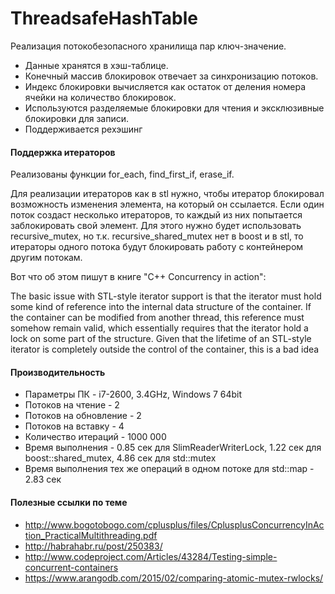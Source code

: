 ﻿# ThreadsafeHashTable
Реализация потокобезопасного хранилища пар ключ-значение.
- Данные хранятся в хэш-таблице. 
- Конечный массив блокировок отвечает за синхронизацию потоков.
- Индекс блокировки вычисляется как остаток от деления номера ячейки на количество блокировок.
- Используются разделяемые блокировки для чтения и эксклюзивные блокировки для записи.
- Поддерживается рехэшинг

#### Поддержка итераторов
Реализованы функции for_each, find_first_if, erase_if.

Для реализации итераторов как в stl нужно, чтобы итератор блокировал возможность изменения элемента, на который он ссылается. Если один поток создаст несколько итераторов, то каждый из них попытается заблокировать свой элемент. Для этого нужно будет использовать recursive_mutex, но т.к. recursive_shared_mutex нет в boost и в stl, то итераторы одного потока будут блокировать работу с контейнером другим потокам.

Вот что об этом пишут в книге "C++ Concurrency in action":

The basic issue with
STL-style iterator support is that the iterator must hold some kind of reference into
the internal data structure of the container. If the container can be modified from
another thread, this reference must somehow remain valid, which essentially
requires that the iterator hold a lock on some part of the structure. Given that the
lifetime of an STL-style iterator is completely outside the control of the container,
this is a bad idea
#### Производительность
- Параметры ПК - i7-2600, 3.4GHz, Windows 7 64bit
- Потоков на чтение - 2
- Потоков на обновление - 2
- Потоков на вставку - 4
- Количество итераций - 1000 000
- Время выполнения - 0.85 сек для SlimReaderWriterLock, 1.22 сек для boost::shared_mutex, 4.86 сек для std::mutex
- Время выполнения тех же операций в одном потоке для std::map - 2.83 сек

#### Полезные ссылки по теме
- http://www.bogotobogo.com/cplusplus/files/CplusplusConcurrencyInAction_PracticalMultithreading.pdf
- http://habrahabr.ru/post/250383/
- http://www.codeproject.com/Articles/43284/Testing-simple-concurrent-containers
- https://www.arangodb.com/2015/02/comparing-atomic-mutex-rwlocks/
